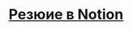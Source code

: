 
<h1 align="center"> <a href="https://sturdy-aardvark-b43.notion.site/59371923d17c44788c7e328798a25376?pvs=4" target="_blank">Резюие в Notion</a> 
